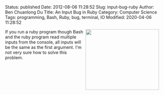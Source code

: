 Status: published
Date: 2012-08-06 11:28:52
Slug: input-bug-ruby
Author: Ben Chuanlong Du
Title: An Input Bug in Ruby
Category: Computer Science
Tags: programming, Bash, Ruby, bug, terminal, IO
Modified: 2020-04-06 11:28:52

<img src="http://dclong.github.io/media/computer/bug.jpg" height="200" width="240" align="right"/>

If you run a ruby program though Bash 
and the ruby program read multiple inputs from the console, 
all inputs will be the same as the first argument. 
I'm not very sure how to solve this problem.

